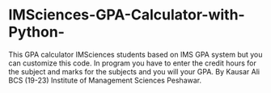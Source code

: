 # IMSciences-GPA-Calculator-with-Python-
This GPA calculator IMSciences students based on IMS GPA system but you can customize this code. In program you have to enter the credit hours for the subject and marks for the subjects and you will your GPA.
By Kausar Ali
BCS (19-23)
Institute of Management Sciences Peshawar.
